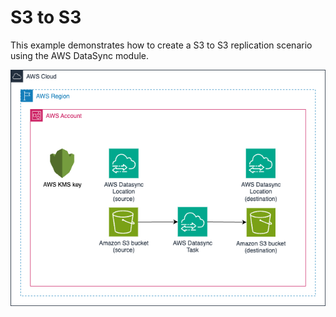 # S3 to S3

This example demonstrates how to create a S3 to S3 replication scenario using the AWS DataSync module. 

![AWS Datasync S3 to S3](./datasync-examples-S3.png)
